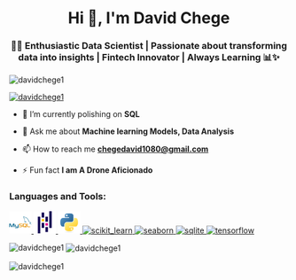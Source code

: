 <h1 align="center">Hi 👋, I'm David Chege</h1>
<h3 align="center">👩‍💻 Enthusiastic Data Scientist | Passionate about transforming data into insights | Fintech Innovator | Always Learning 📊✨</h3>

<p align="left"> <img src="https://komarev.com/ghpvc/?username=davidchege1&label=Profile%20views&color=0e75b6&style=flat" alt="davidchege1" /> </p>


<p align="left"> <a href="https://github.com/ryo-ma/github-profile-trophy"><img src="https://github-profile-trophy.vercel.app/?username=davidchege1" alt="davidchege1" /></a> </p>


- 🌱 I’m currently polishing on **SQL**

- 💬 Ask me about **Machine learning Models, Data Analysis**

- 📫 How to reach me **chegedavid1080@gmail.com**

- ⚡ Fun fact **I am A Drone Aficionado**

<p align="left">
</p>

<h3 align="left">Languages and Tools:</h3>
<p align="left"> <a href="https://www.mysql.com/" target="_blank" rel="noreferrer"> <img src="https://raw.githubusercontent.com/devicons/devicon/master/icons/mysql/mysql-original-wordmark.svg" alt="mysql" width="40" height="40"/> </a> <a href="https://pandas.pydata.org/" target="_blank" rel="noreferrer"> <img src="https://raw.githubusercontent.com/devicons/devicon/2ae2a900d2f041da66e950e4d48052658d850630/icons/pandas/pandas-original.svg" alt="pandas" width="40" height="40"/> </a> <a href="https://www.python.org" target="_blank" rel="noreferrer"> <img src="https://raw.githubusercontent.com/devicons/devicon/master/icons/python/python-original.svg" alt="python" width="40" height="40"/> </a> <a href="https://scikit-learn.org/" target="_blank" rel="noreferrer"> <img src="https://upload.wikimedia.org/wikipedia/commons/0/05/Scikit_learn_logo_small.svg" alt="scikit_learn" width="40" height="40"/> </a> <a href="https://seaborn.pydata.org/" target="_blank" rel="noreferrer"> <img src="https://seaborn.pydata.org/_images/logo-mark-lightbg.svg" alt="seaborn" width="40" height="40"/> </a> <a href="https://www.sqlite.org/" target="_blank" rel="noreferrer"> <img src="https://www.vectorlogo.zone/logos/sqlite/sqlite-icon.svg" alt="sqlite" width="40" height="40"/> </a> <a href="https://www.tensorflow.org" target="_blank" rel="noreferrer"> <img src="https://www.vectorlogo.zone/logos/tensorflow/tensorflow-icon.svg" alt="tensorflow" width="40" height="40"/> </a> </p>



<p><img align="left" src="https://github-readme-stats.vercel.app/api/top-langs?username=davidchege1&show_icons=true&locale=en&layout=compact" alt="davidchege1" /></p>



<p>&nbsp;<img align="center" src="https://github-readme-stats.vercel.app/api?username=davidchege1&show_icons=true&locale=en" alt="davidchege1" /></p>



<p><img align="center" src="https://github-readme-streak-stats.herokuapp.com/?user=davidchege1&" alt="davidchege1" /></p>
